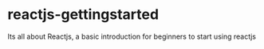 # reactjs-gettingstarted
Its all about Reactjs, a basic introduction for beginners to start using reactjs
